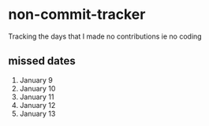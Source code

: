 # non-commit-tracker
Tracking the days that I made no contributions ie no coding

## missed dates
 
 1. January 9 
 1. January 10 
 1. January 11 
 1. January 12 
 1. January 13